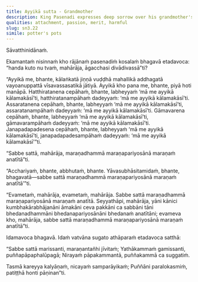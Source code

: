 ```yaml
---
title: Ayyikā sutta - Grandmother
description: King Pasenadi expresses deep sorrow over his grandmother's death. The Buddha teaches him that all beings, without exception, are subject to death and cannot escape it, likening it to a potter's pots that are all bound to break.
qualities: attachment, passion, merit, harmful
slug: sn3.22
simile: potter's pots
---
```


Sāvatthinidānaṁ.

Ekamantaṁ nisinnaṁ kho rājānaṁ pasenadiṁ kosalaṁ bhagavā etadavoca: “handa kuto nu tvaṁ, mahārāja, āgacchasi divādivassā”ti?

“Ayyikā me, bhante, kālaṅkatā jiṇṇā vuḍḍhā mahallikā addhagatā vayoanuppattā vīsavassasatikā jātiyā. Ayyikā kho pana me, bhante, piyā hoti manāpā. Hatthiratanena cepāhaṁ, bhante, labheyyaṁ ‘mā me ayyikā kālamakāsī’ti, hatthiratanampāhaṁ dadeyyaṁ: ‘mā me ayyikā kālamakāsī’ti. Assaratanena cepāhaṁ, bhante, labheyyaṁ ‘mā me ayyikā kālamakāsī’ti, assaratanampāhaṁ dadeyyaṁ: ‘mā me ayyikā kālamakāsī’ti. Gāmavarena cepāhaṁ, bhante, labheyyaṁ ‘mā me ayyikā kālamakāsī’ti, gāmavarampāhaṁ dadeyyaṁ: ‘mā me ayyikā kālamakāsī’ti. Janapadapadesena cepāhaṁ, bhante, labheyyaṁ ‘mā me ayyikā kālamakāsī’ti, janapadapadesampāhaṁ dadeyyaṁ: ‘mā me ayyikā kālamakāsī’”ti.

“Sabbe sattā, mahārāja, maraṇadhammā maraṇapariyosānā maraṇaṁ anatītā”ti.

“Acchariyaṁ, bhante, abbhutaṁ, bhante. Yāvasubhāsitamidaṁ, bhante, bhagavatā—sabbe sattā maraṇadhammā maraṇapariyosānā maraṇaṁ anatītā’”ti.

“Evametaṁ, mahārāja, evametaṁ, mahārāja. Sabbe sattā maraṇadhammā maraṇapariyosānā maraṇaṁ anatītā. Seyyathāpi, mahārāja, yāni kānici kumbhakārabhājanāni āmakāni ceva pakkāni ca sabbāni tāni bhedanadhammāni bhedanapariyosānāni bhedanaṁ anatītāni; evameva kho, mahārāja, sabbe sattā maraṇadhammā maraṇapariyosānā maraṇaṁ anatītā”ti.

Idamavoca bhagavā. Idaṁ vatvāna sugato athāparaṁ etadavoca satthā:

“Sabbe sattā marissanti,
maraṇantañhi jīvitaṁ;
Yathākammaṁ gamissanti,
puññapāpaphalūpagā;
Nirayaṁ pāpakammantā,
puññakammā ca suggatiṁ.

Tasmā kareyya kalyāṇaṁ,
nicayaṁ samparāyikaṁ;
Puññāni paralokasmiṁ,
patiṭṭhā honti pāṇinan”ti.
